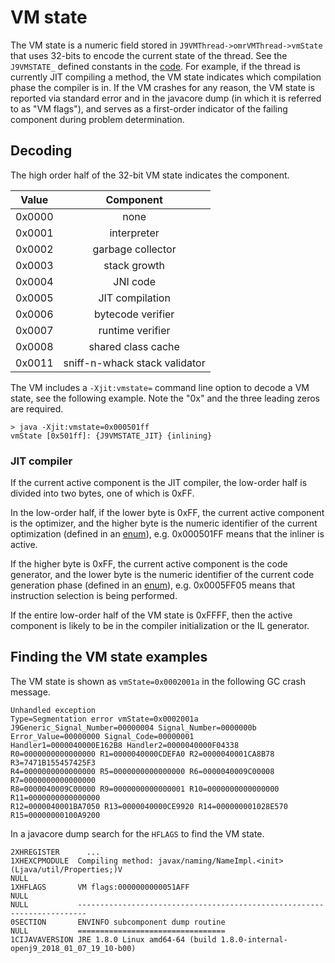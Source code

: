 <!--
Copyright (c) 2018, 2021 IBM Corp. and others

This program and the accompanying materials are made available under
the terms of the Eclipse Public License 2.0 which accompanies this
distribution and is available at https://www.eclipse.org/legal/epl-2.0/
or the Apache License, Version 2.0 which accompanies this distribution and
is available at https://www.apache.org/licenses/LICENSE-2.0.

This Source Code may also be made available under the following
Secondary Licenses when the conditions for such availability set
forth in the Eclipse Public License, v. 2.0 are satisfied: GNU
General Public License, version 2 with the GNU Classpath
Exception [1] and GNU General Public License, version 2 with the
OpenJDK Assembly Exception [2].

[1] https://www.gnu.org/software/classpath/license.html
[2] http://openjdk.java.net/legal/assembly-exception.html

SPDX-License-Identifier: EPL-2.0 OR Apache-2.0 OR GPL-2.0 WITH Classpath-exception-2.0 OR LicenseRef-GPL-2.0 WITH Assembly-exception
-->

# VM state

The VM state is a numeric field stored in `J9VMThread->omrVMThread->vmState`
that uses 32-bits to encode the current state of the thread. See the
`J9VMSTATE_` defined constants in the [code][1]. For example, if the
thread is currently JIT compiling a method, the VM state indicates
which compilation phase the compiler is in. If the VM crashes for any
reason, the VM state is reported via standard error and in the
javacore dump (in which it is referred to as "VM flags"), and serves
as a first-order indicator of the failing component during problem
determination. 

[1]: https://github.com/eclipse-openj9/openj9/blob/master/runtime/oti/j9nonbuilder.h

## Decoding

The high order half of the 32-bit VM state indicates the component.

| Value  | Component |
| -----  | :-------: |
| 0x0000 | none |
| 0x0001 | interpreter |
| 0x0002 | garbage collector |
| 0x0003 | stack growth |
| 0x0004 | JNI code |
| 0x0005 | JIT compilation |
| 0x0006 | bytecode verifier |
| 0x0007 | runtime verifier |
| 0x0008 | shared class cache |
| 0x0011 | sniff-n-whack stack validator |

The VM includes a `-Xjit:vmstate=` command line option to decode a
VM state, see the following example. Note the "0x" and the three
leading zeros are required.

```
> java -Xjit:vmstate=0x000501ff
vmState [0x501ff]: {J9VMSTATE_JIT} {inlining}
```

### JIT compiler

If the current active component is the JIT compiler, the low-order
half is divided into two bytes, one of which is 0xFF.

In the low-order half, if the lower byte is 0xFF, the current active
component is the optimizer, and the higher byte is the numeric
identifier of the current optimization (defined in an [enum][2]),
e.g. 0x000501FF means that the inliner is active.

If the higher byte is 0xFF, the current active component is the code
generator, and the lower byte is the numeric identifier of the current
code generation phase (defined in an [enum][3]), e.g. 0x0005FF05 means
that instruction selection is being performed.

If the entire low-order half of the VM state is 0xFFFF, then the
active component is likely to be in the compiler initialization or
the IL generator.

[2]: https://github.com/eclipse/omr/blob/master/compiler/optimizer/Optimizations.hpp
[3]: https://github.com/eclipse-openj9/openj9/blob/master/runtime/compiler/codegen/J9CodeGenPhaseEnum.hpp

## Finding the VM state examples

The VM state is shown as `vmState=0x0002001a` in the following GC
crash message.

```
Unhandled exception
Type=Segmentation error vmState=0x0002001a
J9Generic_Signal_Number=00000004 Signal_Number=0000000b Error_Value=00000000 Signal_Code=00000001
Handler1=0000040000E162B8 Handler2=0000040000F04338
R0=0000000000000000 R1=0000040000CDEFA0 R2=0000040001CA8B78 R3=7471B155457425F3
R4=0000000000000000 R5=0000000000000000 R6=0000040009C00008 R7=0000000000000000
R8=0000040009C00000 R9=0000000000000001 R10=0000000000000000 R11=0000000000000000
R12=0000040001BA7050 R13=0000040000CE9920 R14=000000001028E570 R15=00000000100A9200
```

In a javacore dump search for the `HFLAGS` to find the VM state.

```
2XHREGISTER      ...           
1XHEXCPMODULE  Compiling method: javax/naming/NameImpl.<init>(Ljava/util/Properties;)V
NULL           
1XHFLAGS       VM flags:0000000000051AFF
NULL    
NULL           ------------------------------------------------------------------------
0SECTION       ENVINFO subcomponent dump routine
NULL           =================================
1CIJAVAVERSION JRE 1.8.0 Linux amd64-64 (build 1.8.0-internal-openj9_2018_01_07_19_10-b00)
```
